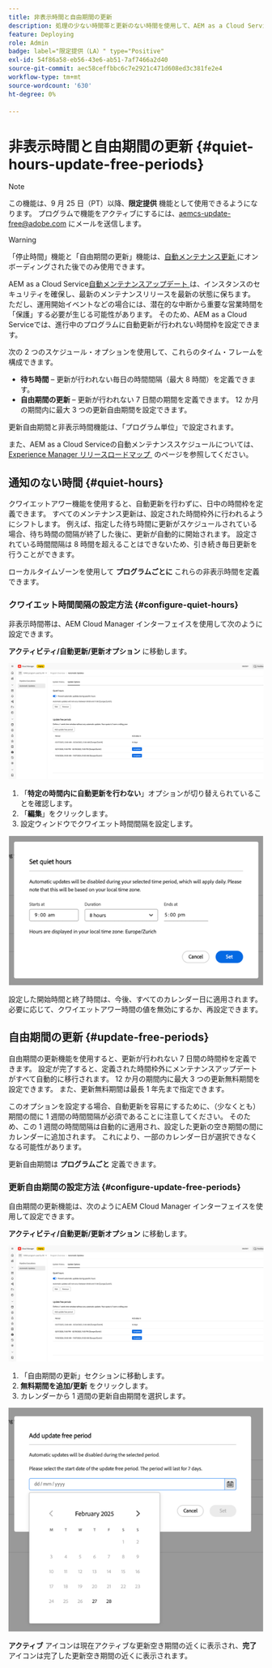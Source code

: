 ```yaml
---
title: 非表示時間と自由期間の更新
description: 処理の少ない時間帯と更新のない時間を使用して、AEM as a Cloud Service自動更新の運用上の影響を最小限に抑える方法を説明します。
feature: Deploying
role: Admin
badge: label="限定提供（LA）" type="Positive"
exl-id: 54f86a58-eb56-43e6-ab51-7af7466a2d40
source-git-commit: aec58ceffbbc6c7e2921c471d608ed3c381fe2e4
workflow-type: tm+mt
source-wordcount: '630'
ht-degree: 0%

---
```


# 非表示時間と自由期間の更新 {#quiet-hours-update-free-periods}

>[!NOTE]
>この機能は、9 月 25 日（PT）以降、**限定提供** 機能として使用できるようになります。 プログラムで機能をアクティブにするには、[aemcs-update-free@adobe.com](mailto:aemcs-update-free@adobe.com) にメールを送信します。

>[!WARNING]
>「停止時間」機能と「自由期間の更新」機能は、[&#x200B; 自動メンテナンス更新 &#x200B;](/help/implementing/deploying/aem-version-updates.md) にオンボーディングされた後でのみ使用できます。

AEM as a Cloud Service[&#x200B; 自動メンテナンスアップデート &#x200B;](/help/implementing/deploying/aem-version-updates.md) は、インスタンスのセキュリティを確保し、最新のメンテナンスリリースを最新の状態に保ちます。 ただし、運用開始イベントなどの場合には、潜在的な中断から重要な営業時間を「保護」する必要が生じる可能性があります。 そのため、AEM as a Cloud Serviceでは、進行中のプログラムに自動更新が行われない時間枠を設定できます。

次の 2 つのスケジュール・オプションを使用して、これらのタイム・フレームを構成できます。

* **待ち時間** – 更新が行われない毎日の時間間隔（最大 8 時間）を定義できます。
* **自由期間の更新** – 更新が行われない 7 日間の期間を定義できます。 12 か月の期間内に最大 3 つの更新自由期間を設定できます。

更新自由期間と非表示時間機能は、「プログラム単位」で設定されます。

また、AEM as a Cloud Serviceの自動メンテナンススケジュールについては、[Experience Manager リリースロードマップ &#x200B;](https://experienceleague.adobe.com/ja/docs/experience-manager-release-information/aem-release-updates/update-releases-roadmap) のページを参照してください。

## 通知のない時間 {#quiet-hours}

クワイエットアワー機能を使用すると、自動更新を行わずに、日中の時間枠を定義できます。 すべてのメンテナンス更新は、設定された時間枠外に行われるようにシフトします。 例えば、指定した待ち時間に更新がスケジュールされている場合、待ち時間の間隔が終了した後に、更新が自動的に開始されます。 設定されている時間間隔は 8 時間を超えることはできないため、引き続き毎日更新を行うことができます。

ローカルタイムゾーンを使用して **プログラムごとに** これらの非表示時間を定義できます。

### クワイエット時間間隔の設定方法 {#configure-quiet-hours}

非表示時間帯は、AEM Cloud Manager インターフェイスを使用して次のように設定できます。

**アクティビティ/自動更新/更新オプション** に移動します。

![設定](assets/main-config.png)

1. 「**特定の時間内に自動更新を行わない**」オプションが切り替えられていることを確認します。
2. 「**編集**」をクリックします。
3. 設定ウィンドウでクワイエット時間間隔を設定します。

![&#x200B; クワイエットアワー設定 &#x200B;](assets/quiet-hours.png)

設定した開始時間と終了時間は、今後、すべてのカレンダー日に適用されます。 必要に応じて、クワイエットアワー時間の値を無効にするか、再設定できます。

## 自由期間の更新 {#update-free-periods}

自由期間の更新機能を使用すると、更新が行われない 7 日間の時間枠を定義できます。 設定が完了すると、定義された時間枠外にメンテナンスアップデートがすべて自動的に移行されます。 12 か月の期間内に最大 3 つの更新無料期間を設定できます。 また、更新無料期間は最長 1 年先まで指定できます。

このオプションを設定する場合、自動更新を容易にするために、（少なくとも）期間の間に 1 週間の時間間隔が必須であることに注意してください。 そのため、この 1 週間の時間間隔は自動的に適用され、設定した更新の空き期間の間にカレンダーに追加されます。 これにより、一部のカレンダー日が選択できなくなる可能性があります。

更新自由期間は **プログラムごと** 定義できます。

### 更新自由期間の設定方法 {#configure-update-free-periods}

自由期間の更新機能は、次のようにAEM Cloud Manager インターフェイスを使用して設定できます。

**アクティビティ/自動更新/更新オプション** に移動します。

![設定](assets/main-config.png)

1. 「自由期間の更新」セクションに移動します。
2. **無料期間を追加/更新** をクリックします。
3. カレンダーから 1 週間の更新自由期間を選択します。

![&#x200B; 空き期間構成の更新 &#x200B;](assets/update-free-periods.png)

**アクティブ** アイコンは現在アクティブな更新空き期間の近くに表示され、**完了** アイコンは完了した更新空き期間の近くに表示されます。
